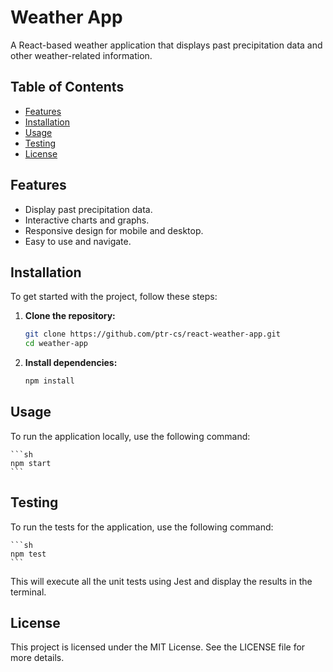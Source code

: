 # Weather App

A React-based weather application that displays past precipitation data and other weather-related information.

## Table of Contents

- [Features](#features)
- [Installation](#installation)
- [Usage](#usage)
- [Testing](#testing)
- [License](#license)

## Features

- Display past precipitation data.
- Interactive charts and graphs.
- Responsive design for mobile and desktop.
- Easy to use and navigate.

## Installation

To get started with the project, follow these steps:

1. **Clone the repository:**

    ```sh
    git clone https://github.com/ptr-cs/react-weather-app.git
    cd weather-app
    ```

2. **Install dependencies:**

    ```sh
    npm install
    ```

## Usage

To run the application locally, use the following command:

    ```sh
    npm start
    ```
    
## Testing

To run the tests for the application, use the following command:

    ```sh
    npm test
    ```

This will execute all the unit tests using Jest and display the results in the terminal.

## License

This project is licensed under the MIT License. See the LICENSE file for more details.